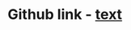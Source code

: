# Github link - [text](https://github.com/JannatBorna/Food-meal-react)

<!-- 
1.design demo
https://wpbingosite.com/wordpress/foodpa/

2.design demo
https://wpbingosite.com/wordpress/foodpa/home-2/

3. design demo
https://wpbingosite.com/wordpress/foodpa/home-3/

4. design demo
https://wpbingosite.com/wordpress/foodpa/home-4/

5.design demo
https://wpbingosite.com/wordpress/foodpa/home-5/

6.design demo
https://wpbingosite.com/wordpress/foodpa/home-3/

7.design demo
https://wpbingosite.com/wordpress/foodpa/home-7/

- css design
<https://blog.devgenius.io/wavy-background-with-css-svg-4910821c2b87> 

- center
d-flex flex-column justify-content-center

-->
